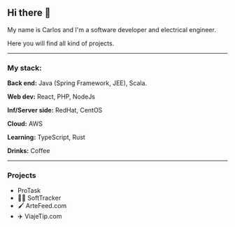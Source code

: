 ## Hi there 👋

My name is Carlos and I'm a software developer and electrical engineer.

Here you will find all kind of projects.  

*** 

### My stack:

**Back end:** Java (Spring Framework, JEE), Scala.

**Web dev:** React, PHP, NodeJs

**Inf/Server side:** RedHat, CentOS

**Cloud:** AWS

**Learning:** TypeScript, Rust

**Drinks:** Coffee

***

### Projects
- ProTask
- 👨‍💻 SoftTracker
- 🖌 ArteFeed.com
- ✈️ ViajeTip.com



